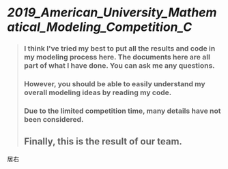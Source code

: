 # _2019_American_University_Mathematical_Modeling_Competition_C_
> ### I think I've tried my best to put __all the results and code__ in my modeling process here. The documents here are all part of what I have done. You can ask me any questions.
> ### However, you should be able to easily understand my overall modeling ideas by reading my code.
>### Due to the limited competition time, many details have not been considered.
> ## __Finally, this is the result of our team.__
居右
